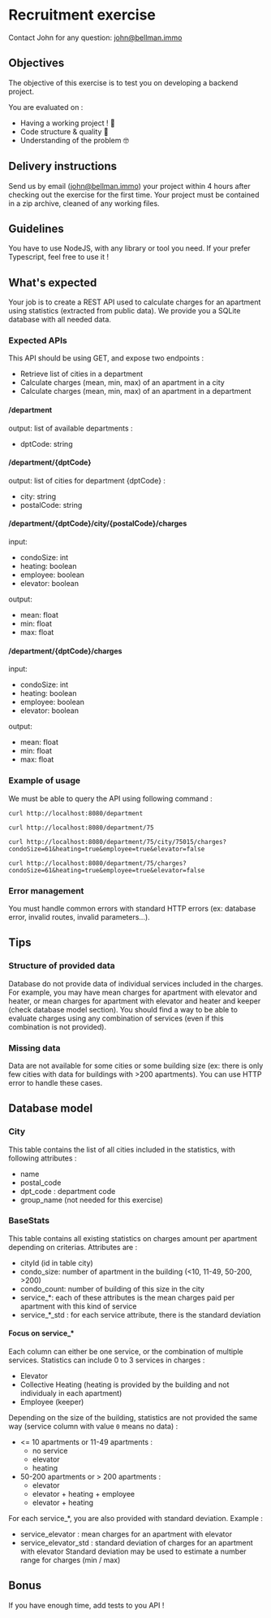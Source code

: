 # Recruitment exercise

Contact John for any question: john@bellman.immo

## Objectives

The objective of this exercise is to test you on developing a backend project.

You are evaluated on :

- Having a working project ! 🙂
- Code structure & quality 🤩
- Understanding of the problem 🤓

## Delivery instructions

Send us by email (john@bellman.immo) your project within 4 hours after checking out the exercise for the first time. Your project must be contained in a zip archive, cleaned of any working files.

## Guidelines

You have to use NodeJS, with any library or tool you need.
If your prefer Typescript, feel free to use it !

## What's expected

Your job is to create a REST API used to calculate charges for an apartment using statistics (extracted from public data).
We provide you a SQLite database with all needed data.

### Expected APIs

This API should be using GET, and expose two endpoints :

- Retrieve list of cities in a department
- Calculate charges (mean, min, max) of an apartment in a city
- Calculate charges (mean, min, max) of an apartment in a department

#### /department

output: list of available departments :

- dptCode: string

#### /department/{dptCode}

output: list of cities for department {dptCode} :

- city: string
- postalCode: string

#### /department/{dptCode}/city/{postalCode}/charges

input:

- condoSize: int
- heating: boolean
- employee: boolean
- elevator: boolean

output:

- mean: float
- min: float
- max: float

#### /department/{dptCode}/charges

input:

- condoSize: int
- heating: boolean
- employee: boolean
- elevator: boolean

output:

- mean: float
- min: float
- max: float

### Example of usage

We must be able to query the API using following command :

`curl http://localhost:8080/department`

`curl http://localhost:8080/department/75`

`curl http://localhost:8080/department/75/city/75015/charges?condoSize=61&heating=true&employee=true&elevator=false`

`curl http://localhost:8080/department/75/charges?condoSize=61&heating=true&employee=true&elevator=false`

### Error management

You must handle common errors with standard HTTP errors (ex: database error, invalid routes, invalid parameters...).

## Tips

### Structure of provided data

Database do not provide data of individual services included in the charges. For example, you may have mean charges for apartment with elevator and heater, or mean charges for apartment with elevator and heater and keeper (check database model section).
You should find a way to be able to evaluate charges using any combination of services (even if this combination is not provided).

### Missing data

Data are not available for some cities or some building size (ex: there is only few cities with data for buildings with >200 apartments). You can use HTTP error to handle these cases.

## Database model

### City

This table contains the list of all cities included in the statistics, with following attributes :

- name
- postal_code
- dpt_code : department code
- group_name (not needed for this exercise)

### BaseStats

This table contains all existing statistics on charges amount per apartment depending on criterias. Attributes are :

- cityId (id in table city)
- condo_size: number of apartment in the building (<10, 11-49, 50-200, >200)
- condo_count: number of building of this size in the city
- service\_\*: each of these attributes is the mean charges paid per apartment with this kind of service
- service\_\*\_std : for each service attribute, there is the standard deviation

#### Focus on service\_\*

Each column can either be one service, or the combination of multiple services.
Statistics can include 0 to 3 services in charges :

- Elevator
- Collective Heating (heating is provided by the building and not individualy in each apartment)
- Employee (keeper)

Depending on the size of the building, statistics are not provided the same way (service column with value `0` means no data) :

- <= 10 apartments or 11-49 apartments :
  - no service
  - elevator
  - heating
- 50-200 apartments or > 200 apartments :
  - elevator
  - elevator + heating + employee
  - elevator + heating

For each service\_\*, you are also provided with standard deviation. Example :

- service_elevator : mean charges for an apartment with elevator
- service_elevator_std : standard deviation of charges for an apartment with elevator
  Standard deviation may be used to estimate a number range for charges (min / max)

## Bonus

If you have enough time, add tests to you API !
